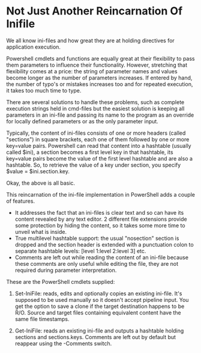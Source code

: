 # Not Just Another Reincarnation Of Inifile

We all know ini-files and how great they are at holding directives for application execution.

Powershell cmdlets and functions are equally great at their flexibility to pass them parameters to influence their functionality.
However, stretching that flexibility comes at a price: the string of parameter names and values become longer as the number of parameters increases.
If entered by hand, the number of typo's or mistakes increases too and for repeated execution, it  takes too much time to type.

There are several solutions to handle these problems, such as complete execution strings held in cmd-files but the easiest solution is keeping all parameters in an ini-file and passing its name to the program as an override for locally defined parameters or as the only parameter input.

Typically, the content of ini-files consists of one or more headers (called "sections") in square brackets, each one of them followed by one or more key=value pairs.
Powershell can read that content into a hashtable (usually called $ini), a section becomes a first level key in that hashtable, its key=value pairs become the value of the first level hashtable and are also a hashtable. So, to retrieve the value of a key under section, you specify $value = $ini.section.key.

Okay, the above is all basic.

This reincarnation of the ini-file implementation in PowerShell adds a couple of features.

* It addresses the fact that an ini-files is clear text and so can have its content revealed by any text editor. 2 different file extensions provide some protection by hiding the content, so it takes some more time to unveil what is inside.
* True multilevel hashtable support: the usual "nosection" section is dropped and the section header is extended with a punctuation colon to separate hashtable levels: [level 1:level 2:level 3] etc.
* Comments are left out while reading the content of an ini-file because these comments are only useful while editing the file, they are not required during parameter interpretation.

These are the PowerShell cmdlets supplied:

1. Set-IniFile: reads, edits and optionally copies an existing ini-file. It's supposed to be used manually so it doesn't accept pipeline input. You get the option to save a clone if the target destination happens to be R/O. Source and target files containing equivalent content have the same file timestamps.

2. Get-IniFile: reads an existing ini-file and outputs a hashtable holding sections and sections.keys. Comments are left out by default but reappear using the -Comments switch. 

